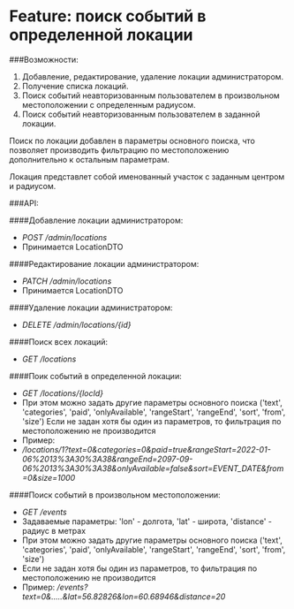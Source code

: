 
# Feature: поиск событий в определенной локации

###Возможности:
1. Добавление, редактирование, удаление локации администратором.
2. Получение списка локаций.
3. Поиск событий неавторизованным пользователем в произвольном местоположении с определенным радиусом.
4. Поиск событий неавторизованным пользователем в заданной локации.

Поиск по локации добавлен в параметры основного поиска, что позволяет производить 
фильтрацию по местоположению дополнительно к остальным параметрам.

Локация представлет собой именованный участок с заданным центром и радиусом.

###API: 

####Добавление локации администратором:
- *POST /admin/locations*
- Принимается LocationDTO

####Редактирование локации администратором:

- *PATCH /admin/locations*
- Принимается LocationDTO

####Удаление локации администратором:

- *DELETE /admin/locations/{id}*

####Поиск всех локаций: 

- *GET /locations*

####Поик событий в определенной локации:

- *GET /locations/{locId}*
- При этом можно задать другие параметры основного поиска ('text', 'categories', 'paid', 'onlyAvailable', 'rangeStart', 'rangeEnd', 'sort', 'from', 'size')
  Если не задан хотя бы один из параметров, то фильтрация по местоположению не производится
- Пример:
- */locations/1?text=0&categories=0&paid=true&rangeStart=2022-01-06%2013%3A30%3A38&rangeEnd=2097-09-06%2013%3A30%3A38&onlyAvailable=false&sort=EVENT_DATE&from=0&size=1000*

####Поиск событий в произвольном местоположении:

- *GET /events*
- Задаваемые параметры: 'lon' - долгота, 'lat' - широта, 'distance' - радиус в метрах
- При этом можно задать другие параметры основного поиска ('text', 'categories', 'paid', 'onlyAvailable', 'rangeStart', 'rangeEnd', 'sort', 'from', 'size')
- Если не задан хотя бы один из параметров, то фильтрация по местоположению не производится
- Пример:
*/events?text=0&.....&lat=56.82826&lon=60.68946&distance=20*








